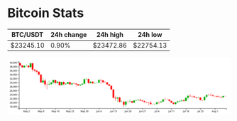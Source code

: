 # Bitcoin Stats

BTC/USDT|24h change|24h high|24h low|
|---|---|---|---|
|$23245.10|0.90%|$23472.86|$22754.13|

<img src="./chart.svg">
